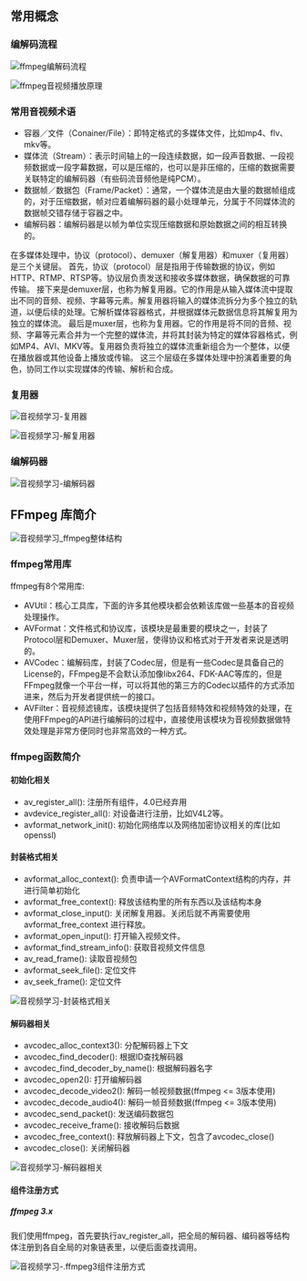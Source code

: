 
## 常用概念


### 编解码流程

![ffmpeg编解码流程](../../resource/音视频学习/ffmpeg编解码流程.png)

![ffmpeg音视频播放原理](../../resource/音视频学习/ffmpeg音视频播放原理.png)

### 常用音视频术语

* 容器／文件（Conainer/File）：即特定格式的多媒体文件，比如mp4、flv、mkv等。
* 媒体流（Stream）：表示时间轴上的一段连续数据，如一段声音数据、一段视频数据或一段字幕数据，可以是压缩的，也可以是非压缩的，压缩的数据需要关联特定的编解码器（有些码流音频他是纯PCM）。
* 数据帧／数据包（Frame/Packet）：通常，一个媒体流是由大量的数据帧组成的，对于压缩数据，帧对应着编解码器的最小处理单元，分属于不同媒体流的数据帧交错存储于容器之中。
* 编解码器：编解码器是以帧为单位实现压缩数据和原始数据之间的相互转换的。

在多媒体处理中，协议（protocol）、demuxer（解复用器）和muxer（复用器）是三个关键层。
首先，协议（protocol）层是指用于传输数据的协议，例如HTTP、RTMP、RTSP等。协议层负责发送和接收多媒体数据，确保数据的可靠传输。
接下来是demuxer层，也称为解复用器。它的作用是从输入媒体流中提取出不同的音频、视频、字幕等元素。解复用器将输入的媒体流拆分为多个独立的轨道，以便后续的处理。它解析媒体容器格式，并根据媒体元数据信息将其解复用为独立的媒体流。
最后是muxer层，也称为复用器。它的作用是将不同的音频、视频、字幕等元素合并为一个完整的媒体流，并将其封装为特定的媒体容器格式，例如MP4、AVI、MKV等。复用器负责将独立的媒体流重新组合为一个整体，以便在播放器或其他设备上播放或传输。
这三个层级在多媒体处理中扮演着重要的角色，协同工作以实现媒体的传输、解析和合成。

### 复用器

![音视频学习-复用器](../../resource/音视频学习/音视频学习_复用器.png)

![音视频学习-解复用器](../../resource/音视频学习/音视频学习_解复用器.png)

### 编解码器

![音视频学习-编解码器](../../resource/音视频学习/音视频学习_编解码器.png)

## FFmpeg 库简介

![音视频学习_ffmpeg整体结构](../../resource/音视频学习/音视频学习_ffmpeg整体结构.png)

### ffmpeg常用库

ffmpeg有8个常用库:

* AVUtil：核心工具库，下面的许多其他模块都会依赖该库做一些基本的音视频处理操作。
* AVFormat：文件格式和协议库，该模块是最重要的模块之一，封装了Protocol层和Demuxer、Muxer层，使得协议和格式对于开发者来说是透明的。
* AVCodec：编解码库，封装了Codec层，但是有一些Codec是具备自己的License的，FFmpeg是不会默认添加像libx264、FDK-AAC等库的，但是FFmpeg就像一个平台一样，可以将其他的第三方的Codec以插件的方式添加进来，然后为开发者提供统一的接口。
* AVFilter：音视频滤镜库，该模块提供了包括音频特效和视频特效的处理，在使用FFmpeg的API进行编解码的过程中，直接使用该模块为音视频数据做特效处理是非常方便同时也非常高效的一种方式。


### ffmpeg函数简介

#### 初始化相关

* av_register_all(): 注册所有组件，4.0已经弃用
* avdevice_register_all(): 对设备进行注册，比如V4L2等。
* avformat_network_init(): 初始化网络库以及网络加密协议相关的库(比如openssl)

#### 封装格式相关

* avformat_alloc_context(): 负责申请一个AVFormatContext结构的内存，并进行简单初始化
* avformat_free_context(): 释放该结构里的所有东西以及该结构本身
* avformat_close_input(): 关闭解复用器。关闭后就不再需要使用avformat_free_context 进行释放。
* avformat_open_input(): 打开输入视频文件。
* avformat_find_stream_info(): 获取音视频文件信息
* av_read_frame(): 读取音视频包
* avformat_seek_file(): 定位文件
* av_seek_frame(): 定位文件

![音视频学习-封装格式相关](../../resource/音视频学习/音视频学习-封装格式相关.png)


#### 解码器相关

* avcodec_alloc_context3(): 分配解码器上下文
* avcodec_find_decoder(): 根据ID查找解码器
* avcodec_find_decoder_by_name(): 根据解码器名字
* avcodec_open2(): 打开编解码器
* avcodec_decode_video2(): 解码一帧视频数据(ffmpeg <= 3版本使用)
* avcodec_decode_audio4(): 解码一帧音频数据(ffmpeg <= 3版本使用)
* avcodec_send_packet(): 发送编码数据包
* avcodec_receive_frame(): 接收解码后数据
* avcodec_free_context(): 释放解码器上下文，包含了avcodec_close()
* avcodec_close(): 关闭解码器

![音视频学习-解码器相关](../../resource/音视频学习/音视频学习-解码器相关.png)


#### 组件注册方式

##### ffmpeg 3.x

我们使用ffmpeg，首先要执行av_register_all，把全局的解码器、编码器等结构体注册到各自全局的对象链表里，以便后面查找调用。

![音视频学习-.ffmpeg3组件注册方式](../../resource/音视频学习/音视频学习-.ffmpeg3组件注册方式.png)